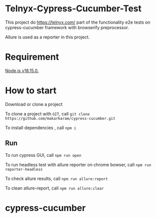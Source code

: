 # Telnyx-Cypress-Cucumber-Test

This project do https://telnyx.com/ part of the functionality e2e tests on cypress-cucumber framework with browserify preprocessor.

Allure is used as a reporter in this project.

# Requirement

[Node.js v18.15.0.](https://nodejs.org/en/blog/release/v18.15.0)

# How to start

Download or clone a project

To clone a project with `GIT`, call `git clone https://github.com/makarkaram/cypress-cucumber.git `

To install dependencies , call `npm i`

## Run

To run cypress GUI, call `npm run open`

To run headless test with allure reporter on chrome bowser, call `npm run reporter-headless`

To check allure results, call `npm run allure:report`

To clean allure-report, call `npm run allure:clear`
# cypress-cucumber

